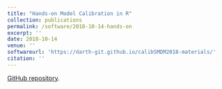 ```yaml
---
title: "Hands-on Model Calibration in R"
collection: publications
permalink: /software/2018-10-14-hands-on
excerpt: ''
date: 2018-10-14
venue: ''
softwareurl: 'https://darth-git.github.io/calibSMDM2018-materials/'
citation: ''
---
```


[GitHub repository](https://darth-git.github.io/calibSMDM2018-materials/).